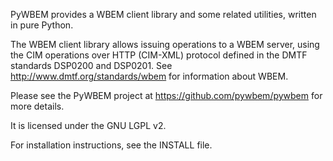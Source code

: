 PyWBEM provides a WBEM client library and some related utilities, written in
pure Python.

The WBEM client library allows issuing operations to a WBEM server, using
the CIM operations over HTTP (CIM-XML) protocol defined in the DMTF standards
DSP0200 and DSP0201. See http://www.dmtf.org/standards/wbem for information
about WBEM.

Please see the PyWBEM project at https://github.com/pywbem/pywbem for
more details.

It is licensed under the GNU LGPL v2.

For installation instructions, see the INSTALL file.
